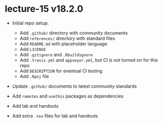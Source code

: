 # lecture-15 v18.2.0

* Initial repo setup:
    * Add `.github/` directory with community documents
    * Add `references/` directory with standard files
    * Add `README.md` with placeholder language
    * Add `LICENSE`
    * Add `.gitignore` and `.Rbuildignore`
    * Add `.travis.yml` and `appveyor.yml`, but CI is not turned on for this repo
    * Add `DESCRIPTION` for eventual CI testing
    * Add `.Rpoj` file

* Update `.github/` documents to latest community standards
* Add `remotes` and `usethis` packages as dependencies

* Add lab and handouts
* Add extra `.tex` files for lab and handouts
